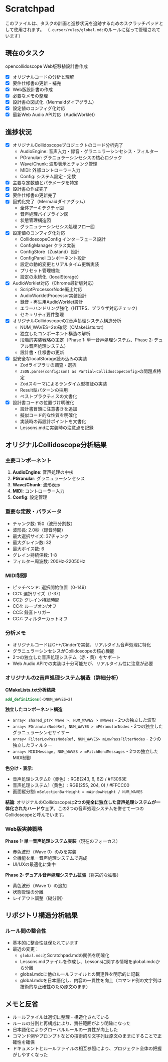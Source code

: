# Scratchpad

このファイルは、タスクの計画と進捗状況を追跡するためのスクラッチパッドとして使用されます。
（`.cursor/rules/global.mdc`のルールに従って管理されています）

## 現在のタスク

opencollidoscope Web版移植設計書作成

- [X] オリジナルコードの分析と理解
- [X] 要件仕様書の更新・補完
- [X] Web版設計書の作成
- [X] 必要なメモの整理
- [X] 設計書の図式化（Mermaidダイアグラム）
- [X] 設定値のコンフィグ化対応
- [X] 最新Web Audio API対応（AudioWorklet）

## 進捗状況

- [X] オリジナルCollidoscopeプロジェクトのコード分析完了
  - AudioEngine: 音声入力・録音・グラニュラーシンセシス・フィルター
  - PGranular: グラニュラーシンセシスの核心ロジック
  - Wave/Chunk: 波形表示とチャンク管理
  - MIDI: 外部コントローラー入力
  - Config: システム設定・定数
- [X] 主要な定数値とパラメータを特定
- [X] 設計書の作成完了
- [X] 要件仕様書の更新完了
- [X] 図式化完了（Mermaidダイアグラム）
  - 全体アーキテクチャ図
  - 音声処理パイプライン図
  - 状態管理構造図
  - グラニュラーシンセシス処理フロー図
- [X] 設定値のコンフィグ化対応
  - CollidoscopeConfig インターフェース設計
  - ConfigManager クラス実装
  - ConfigStore（Zustand）設計
  - ConfigPanel コンポーネント設計
  - 設定の動的変更とリアルタイム更新実装
  - プリセット管理機能
  - 設定の永続化（localStorage）
- [X] AudioWorklet対応（Chrome最新版対応）
  - ScriptProcessorNode廃止対応
  - AudioWorkletProcessor実装設計
  - 録音・再生用AudioWorklet設計
  - エラーハンドリング強化（HTTPS、ブラウザ対応チェック）
  - セキュリティ要件整理
- [X] オリジナルCollidoscopeの2音声処理システム構造分析
  - NUM_WAVES=2の確認（CMakeLists.txt）
  - 独立したコンポーネント構造の解析
  - 段階的実装戦略の策定（Phase 1: 単一音声処理システム、Phase 2: デュアル音声処理システム）
  - 設計書・仕様書の更新
- [X] 型安全なlocalStorage読み込みの実装
  - Zodライブラリの調査・選択
  - `JSON.parse(configJson) as Partial<CollidoscopeConfig>`の問題点特定
  - Zodスキーマによるランタイム型検証の実装
  - Result型パターンの採用
  - ベストプラクティスの文書化
- [X] 設計書コードの位置づけ明確化
  - 設計書冒頭に注意書きを追加
  - 擬似コード的な性質を明確化
  - 実装時の再設計ポイントを文書化
  - Lessons.mdに実装時の注意点を記録

## オリジナルCollidoscope分析結果

### 主要コンポーネント

1. **AudioEngine**: 音声処理の中核
2. **PGranular**: グラニュラーシンセシス
3. **Wave/Chunk**: 波形表示
4. **MIDI**: コントローラー入力
5. **Config**: 設定管理

### 重要な定数・パラメータ

- チャンク数: 150（波形分割数）
- 波形長: 2.0秒（録音時間）
- 最大選択サイズ: 37チャンク
- 最大グレイン数: 32
- 最大ボイス数: 6
- グレイン持続係数: 1-8
- フィルター周波数: 200Hz-22050Hz

### MIDI制御

- ピッチベンド: 選択開始位置（0-149）
- CC1: 選択サイズ（1-37）
- CC2: グレイン持続時間
- CC4: ループオン/オフ
- CC5: 録音トリガー
- CC7: フィルターカットオフ

### 分析メモ

- オリジナルコードはC++/Cinderで実装、リアルタイム音声処理に特化
- グラニュラーシンセシスがCollidoscopeの核心機能
- 2つの独立した音声処理システム（赤・黄）をサポート
- Web Audio APIでの実装は十分可能だが、リアルタイム性に注意が必要

### オリジナルの2音声処理システム構造（詳細分析）

**CMakeLists.txt分析結果**:

```cmake
add_definitions(-DNUM_WAVES=2)
```

**独立したコンポーネント構造**:

- `array< shared_ptr< Wave >, NUM_WAVES > mWaves` - 2つの独立した波形
- `array< PGranularNodeRef, NUM_WAVES > mPGranularNodes` - 2つの独立したグラニュラーシンセサイザー
- `array< FilterLowPassNodeRef, NUM_WAVES> mLowPassFilterNodes` - 2つの独立したフィルター
- `array< MIDIMessage, NUM_WAVES > mPitchBendMessages` - 2つの独立したMIDI制御

**色分け・表示**:

- 音声処理システム0（赤色）: RGB(243, 6, 62) / #F3063E
- 音声処理システム1（黄色）: RGB(255, 204, 0) / #FFCC00
- 画面縦分割: `mSelectionBarHeight = mWindowHeight / NUM_WAVES`

**結論**: オリジナルのCollidoscopeは**2つの完全に独立した音声処理システムが一体化されたハードウェア**。この2つの音声処理システムを併せて一つのCollidoscopeと呼んでいます。

### Web版実装戦略

**Phase 1: 単一音声処理システム実装**（現在のフォーカス）

- 赤色波形（Wave 0）のみを実装
- 全機能を単一音声処理システムで完成
- UI/UXの最適化に集中

**Phase 2: デュアル音声処理システム拡張**（将来的な拡張）

- 黄色波形（Wave 1）の追加
- 状態管理の分離
- レイアウト調整（縦分割）

## リポジトリ構造分析結果

### ルール間の整合性

- 基本的に整合性は保たれています
- 最近の変更：
  - `global.mdc`とScratchpad.mdの関係を明確化
  - Lessons.mdファイルを作成し、Lessonsに関する情報をglobal.mdcから分離
  - global.mdcに他のルールファイルとの関連性を明示的に記載
  - global.mdcを日本語化し、内容の一貫性を向上（コマンド例の文字列は技術的な正確性のため原文のまま）

## メモと反省

- ルールファイルは適切に整理・構造化されている
- ルールの分割と再構成により、責任範囲がより明確になった
- 日本語化によりグローバルルールの一貫性が向上した
- コマンド例やプロンプトなどの技術的な文字列は原文のままにすることで正確性を確保
- ドキュメントとルールファイルの相互参照により、プロジェクト全体の把握がしやすくなった
